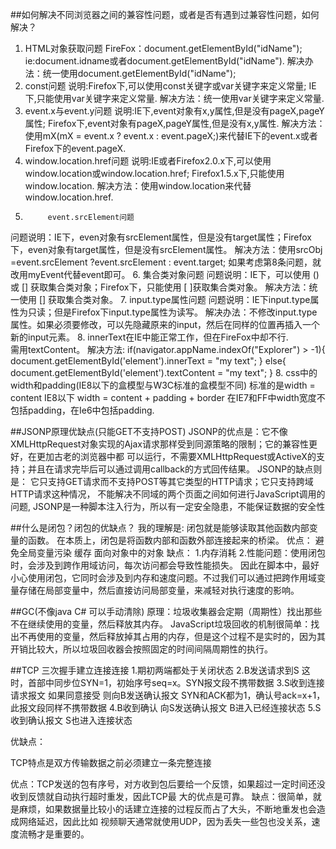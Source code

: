 ##如何解决不同浏览器之间的兼容性问题，或者是否有遇到过兼容性问题，如何解决？

1.   HTML对象获取问题
FireFox：document.getElementById("idName");
ie:document.idname或者document.getElementById("idName").
解决办法：统一使用document.getElementById("idName");
2.    const问题
说明:Firefox下,可以使用const关键字或var关键字来定义常量;
IE下,只能使用var关键字来定义常量. 
解决方法：统一使用var关键字来定义常量.
3. event.x与event.y问题
说明:IE下,event对象有x,y属性,但是没有pageX,pageY属性;
Firefox下,event对象有pageX,pageY属性,但是没有x,y属性. 
解决方法：使用mX(mX  =   event.x   ?   event.x  :   event.pageX;)来代替IE下的event.x或者Firefox下的event.pageX.
4. window.location.href问题
说明:IE或者Firefox2.0.x下,可以使用window.location或window.location.href;
Firefox1.5.x下,只能使用window.location. 
解决方法：使用window.location来代替window.location.href.
5.          event.srcElement问题
问题说明：IE下，even对象有srcElement属性，但是没有target属性；Firefox下，even对象有target属性，但是没有srcElement属性。
解决方法：使用srcObj =event.srcElement ?event.srcElement : event.target;
如果考虑第8条问题，就改用myEvent代替event即可。
6. 集合类对象问题
问题说明：IE下，可以使用 () 或 [] 获取集合类对象；Firefox下，只能使用 [ ]获取集合类对象。
解决方法：统一使用 [] 获取集合类对象。
7.          input.type属性问题
问题说明：IE下input.type属性为只读；但是Firefox下input.type属性为读写。
解决办法：不修改input.type属性。如果必须要修改，可以先隐藏原来的input，然后在同样的位置再插入一个新的input元素。
8. innerText在IE中能正常工作，但在FireFox中却不行.  
需用textContent。
解决方法:
if(navigator.appName.indexOf("Explorer")  >   -1){
       document.getElementById('element').innerText   =  "my   text";
}   else{
        document.getElementById('element').textContent  =   "my   text";
}
8. css中的width和padding(IE8以下的盒模型与W3C标准的盒模型不同)
标准的是width = content  IE8以下 width = content + padding + border
在IE7和FF中width宽度不包括padding，在Ie6中包括padding.

##JSONP原理优缺点(只能GET不支持POST)
JSONP的优点是：它不像XMLHttpRequest对象实现的Ajax请求那样受到同源策略的限制；它的兼容性更好，在更加古老的浏览器中都 可以运行，不需要XMLHttpRequest或ActiveX的支持；并且在请求完毕后可以通过调用callback的方式回传结果。
JSONP的缺点则是：
  它只支持GET请求而不支持POST等其它类型的HTTP请求；它只支持跨域HTTP请求这种情况，
  不能解决不同域的两个页面之间如何进行JavaScript调用的问题,
  JSONP是一种脚本注入行为，所以有一定安全隐患，不能保证数据的安全性

##什么是闭包？闭包的优缺点？
我的理解是: 闭包就是能够读取其他函数内部变量的函数。
在本质上，闭包是将函数内部和函数外部连接起来的桥梁。
优点：
    避免全局变量污染
    缓存
    面向对象中的对象
缺点：
    1.内存消耗
    2.性能问题：使用闭包时，会涉及到跨作用域访问，每次访问都会导致性能损失。
因此在脚本中，最好小心使用闭包，它同时会涉及到内存和速度问题。不过我们可以通过把跨作用域变量存储在局部变量中，然后直接访问局部变量，来减轻对执行速度的影响。

##GC(不像java C# 可以手动清除)
原理：垃圾收集器会定期（周期性）找出那些不在继续使用的变量，然后释放其内存。
JavaScript垃圾回收的机制很简单：找出不再使用的变量，然后释放掉其占用的内存，但是这个过程不是实时的，因为其开销比较大，所以垃圾回收器会按照固定的时间间隔周期性的执行。

##TCP
三次握手建立连接连接
1.期初两端都处于关闭状态
2.B发送请求到S   这时，首部中同步位SYN=1，初始序号seq=x。SYN报文段不携带数据
3.S收到连接请求报文 如果同意接受 则向B发送确认报文 SYN和ACK都为1，确认号ack=x+1，此报文段同样不携带数据
4.B收到确认 向S发送确认报文 B进入已经连接状态
5.S收到确认报文  S也进入连接状态

优缺点：

TCP特点是双方传输数据之前必须建立一条完整连接

优点：TCP发送的包有序号，对方收到包后要给一个反馈，如果超过一定时间还没收到反馈就自动执行超时重发，因此TCP最       大的优点是可靠。
缺点：很简单，就是麻烦，如果数据量比较小的话建立连接的过程反而占了大头，不断地重发也会造成网络延迟，因此比如       视频聊天通常就使用UDP，因为丢失一些包也没关系，速度流畅才是重要的。


